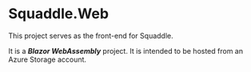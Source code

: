 # Squaddle.Web

This project serves as the front-end for Squaddle.

It is a ***Blazor WebAssembly*** project. It is intended to be hosted from an Azure Storage account.